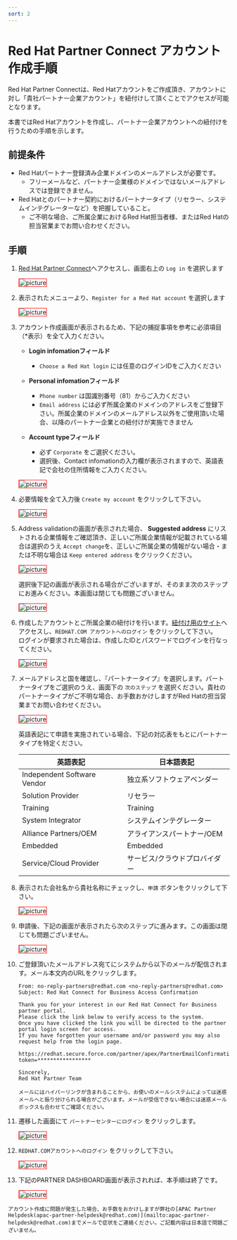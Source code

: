 ```yaml
---
sort: 2
---
```


# Red Hat Partner Connect アカウント作成手順

<style>
img {
    border: 1px red solid;
}
</style>

Red Hat Partner Connectは、Red Hatアカウントをご作成頂き、アカウントに対し「貴社パートナー企業アカウント」を紐付けして頂くことでアクセスが可能となります。

本書ではRed Hatアカウントを作成し、パートナー企業アカウントへの紐付けを行うための手順を示します。

## 前提条件

* Red Hatパートナー登録済み企業ドメインのメールアドレスが必要です。
  * フリーメールなど、パートナー企業様のドメインではないメールアドレスでは登録できません。
* Red Hatとのパートナー契約におけるパートナータイプ（リセラー、システムインテグレーターなど）を把握していること。
  * ご不明な場合、ご所属企業におけるRed Hat担当者様、またはRed Hatの担当営業までお問い合わせください。

## 手順

1. [Red Hat Partner Connect](https://connect.redhat.com)へアクセスし、画面右上の `Log in` を選択します
   
   ![picture](images/partner-connect/n000.png?raw=true)

2. 表示されたメニューより、`Register for a Red Hat account` を選択します

   ![picture](images/partner-connect/n001.png?raw=true)

3. アカウント作成画面が表示されるため、下記の捕捉事項を参考に必須項目（*表示）を全て入力ください。

      * <b>Login infomationフィールド</b>
        * `Choose a Red Hat login` には任意のログインIDをご入力ください
  
      * <b>Personal infomationフィールド</b>
        * `Phone number` は国識別番号（81）からご入力ください
        * `Email address` には必ず所属企業のドメインのアドレスをご登録下さい。所属企業のドメインのメールアドレス以外をご使用頂いた場合、以降のパートナー企業との紐付けが実施できません
  
      * <b>Account typeフィールド</b>
        * 必ず `Corporate` をご選択ください。
        * 選択後、Contact infomationの入力欄が表示されますので、英語表記で会社の住所情報をご入力ください。

   ![picture](images/partner-connect/n002.png?raw=true)

4. 必要情報を全て入力後 `Create my account` をクリックして下さい。

   ![picture](images/partner-connect/n003.png?raw=true)

5. Address validationの画面が表示された場合、 <b>Suggested address</b> にリストされる企業情報をご確認頂き、正しいご所属企業情報が記載されている場合は選択のうえ `Accept change`を、正しいご所属企業の情報がない場合・または不明な場合は `Keep entered address` をクリックください。

   ![picture](images/partner-connect/n004.png?raw=true)

   選択後下記の画面が表示される場合がございますが、そのまま次のステップにお進みください。本画面は閉じても問題ございません。
   
   ![picture](images/partner-connect/n005.png?raw=true)

6. 作成したアカウントとご所属企業の紐付けを行います。[紐付け用のサイト](https://redhat.my.salesforce-sites.com/partner/PartnerAccess?action=join)へアクセスし、`REDHAT.COM アカウントへのログイン` をクリックして下さい。<br>
    ログインが要求された場合は、作成したIDとパスワードでログインを行なってください。

   ![picture](images/partner-connect/n006.png?raw=true)

7.  メールアドレスと国を確認し、『パートナータイプ』を選択します。パートナータイプをご選択のうえ、画面下の `次のステップ` を選択ください。貴社のパートナータイプがご不明な場合、お手数おかけしますがRed Hatの担当営業までお問い合わせください。

      ![picture](images/partner-connect/n007.png?raw=true)

      英語表記にて申請を実施されている場合、下記の対応表をもとにパートナータイプを特定ください。

      |英語表記|日本語表記|
      | ---- | ---- |
      |Independent Software Vendor|独立系ソフトウェアベンダー|
      |Solution Provider|リセラー|
      |Training|Training|
      |System Integrator|システムインテグレーター|
      |Alliance Partners/OEM|アライアンスパートナー/OEM|
      |Embedded|Embedded|
      |Service/Cloud Provider|サービス/クラウドプロバイダー|

8.  表示された会社名から貴社名称にチェックし、`申請` ボタンをクリックして下さい。

      ![picture](images/partner-connect/n008.png?raw=true)

9.  申請後、下記の画面が表示されたら次のステップに進みます。この画面は閉じても問題ございません。
    
      ![picture](images/partner-connect/n009.png?raw=true)

10. ご登録頂いたメールアドレス宛てにシステムから以下のメールが配信されます。メール本文内のURLをクリックします。
    
      ```
      ​From: no-reply-partners@redhat.com <no-reply-partners@redhat.com>
      Subject: Red Hat Connect for Business Access Confirmation

      Thank you for your interest in our Red Hat Connect for Business partner portal.
      Please click the link below to verify access to the system. 
      Once you have clicked the link you will be directed to the partner portal login screen for access.
      If you have forgotten your username and/or password you may also request help from the login page.

      https://redhat.secure.force.com/partner/apex/PartnerEmailConfirmation?token=​*​****************

      Sincerely,
      Red Hat Partner Team
      ```
      
      ```tip
      メールにはハイパーリンクが含まれることから、お使いのメールシステムによっては迷惑メールへと振り分けられる場合がございます。メールが受信できない場合には迷惑メールボックスも合わせてご確認ください。
      ```

11. 遷移した画面にて `パートナーセンターにログイン` をクリックします。
    
      ![picture](images/partner-connect/n010.png?raw=true)
   
12. `REDHAT.COMアカウントへのログイン` をクリックして下さい。
    
      ![picture](images/partner-connect/n011.png?raw=true)

13. 下記のPARTNER DASHBOARD画面が表示されれば、本手順は終了です。

     ![picture](images/partner-connect/n012.png?raw=true)

```tip
アカウント作成に問題が発生した場合、お手数をおかけしますが弊社の[APAC Partner Helpdesk(apac-partner-helpdesk@redhat.com)](mailto:apac-partner-helpdesk@redhat.com)までメールで症状をご連絡ください。ご記載内容は日本語で問題ございません。
```




